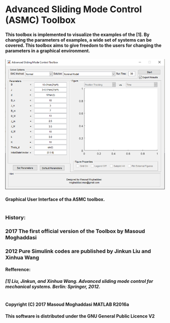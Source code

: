 # Advanced Sliding Mode Control (ASMC) Toolbox 

#### This toolbox is implemented to visualize the examples of the [1]. By changing the parameters of examples, a wide set of systems can be covered. This toolbox aims to give freedom to the users for changing the parameters in a graphical environment.


![plot](./Images/ToolboxGUI.PNG)
#### Graphical User Interface of tha ASMC toolbox.

# 
# 
# 
#
### History:
###   2017  The first official version of the Toolbox by Masoud Moghaddasi
###   2012  Pure Simulink codes are published by Jinkun Liu and Xinhua Wang

####   Refference:
#####  [1] Liu, Jinkun, and Xinhua Wang. Advanced sliding mode control for mechanical systems. Berlin: Springer, 2012.
# 
#
#### Copyright (C) 2017 Masoud Moghaddasi MATLAB R2016a
#### This software is distributed under the GNU General Public Licence V2